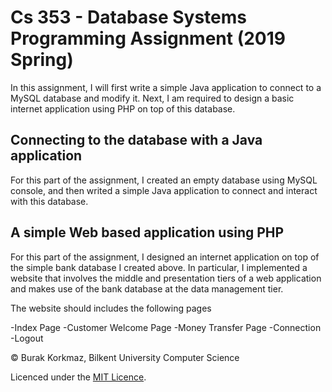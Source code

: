 # Cs 353 - Database Systems Programming Assignment (2019 Spring)
 
In this assignment, I will first write a simple Java application to connect to a MySQL database and modify it. Next, I am required to design a basic internet application using PHP on top of this database.
 
## Connecting to the database with a Java application

For this part of the assignment, I created an empty database using MySQL console, and then writed a simple Java application to connect and interact with this database.


## A simple Web based application using PHP

For this part of the assignment, I designed an internet application on top of the simple bank database I created above. In particular, I implemented a website that involves the middle and presentation tiers of a web application and makes use of the bank database at the data management tier. 

The website should includes the following pages

-Index Page
-Customer Welcome Page
-Money Transfer Page
-Connection
-Logout

© Burak Korkmaz, Bilkent University Computer Science

Licenced under the [MIT Licence](LICENCE).
